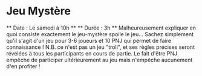 # Jeu Mystère
** Date : Le samedi à 10h **
** Durée  : 3h **
Malheureusement expliquer en quoi consiste exactement le jeu-mystère spoile le jeu... 
Sachez simplement qu'il s'agit d'un jeu pour 3-6 joueurs et 10 PNJ qui permet de faire connaissance !
N.B. ce n'est pas un jeu "troll", et ses règles précises seront révélées à tous les participants en cours de partie. 
Le fait d'être PNJ empêche de participer ultérieurement au jeu mais n'empêche aucunement d'en profiter !